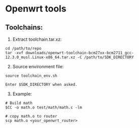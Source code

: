 # Openwrt tools

## Toolchains:

1. Extract toolchain.tar.xz:

```
cd /path/to/repo
tar -xvf downloads/openwrt-toolchain-bcm27xx-bcm2711_gcc-12.3.0_musl.Linux-x86_64.tar.xz -C /path/to/SDK_DIRECTORY
```

2. Source environment file:

```
source toolchain_env.sh

Enter $SDK_DIRECTORY when asked.
```

3. Example:
```
# Build math
$CC -o math.o test/math/math.c -lm

# copy math.o to router
scp math.o <your_openwrt_router>
```
